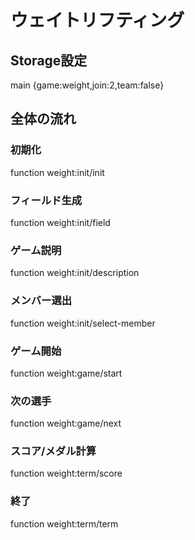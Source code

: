 # ウェイトリフティング

## Storage設定
main {game:weight,join:2,team:false}

## 全体の流れ
### 初期化
function weight:init/init
### フィールド生成
function weight:init/field
### ゲーム説明
function weight:init/description
### メンバー選出
function weight:init/select-member
### ゲーム開始
function weight:game/start
### 次の選手
function weight:game/next
### スコア/メダル計算
function weight:term/score
### 終了
function weight:term/term
